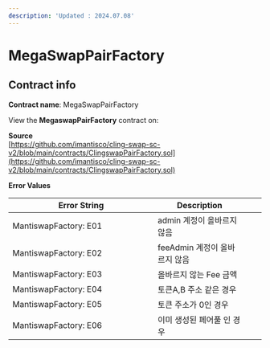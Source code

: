 ```yaml
---
description: 'Updated : 2024.07.08'
---
```


# MegaSwapPairFactory

## Contract info

**Contract name**: MegaSwapPairFactory

View the **MegaswapPairFactory** contract on:



**Source**\
[https://github.com/imantisco/cling-swap-sc-v2/blob/main/contracts/ClingswapPairFactory.sol](https://github.com/imantisco/cling-swap-sc-v2/blob/main/contracts/ClingswapPairFactory.sol)





**Error Values**

<table><thead><tr><th width="401.2064807837227">Error String</th><th width="242.33333333333331">Description</th><th data-hidden></th><th data-hidden></th></tr></thead><tbody><tr><td>MantiswapFactory: E01</td><td>admin 계정이 올바르지 않음</td><td></td><td></td></tr><tr><td>MantiswapFactory: E02</td><td>feeAdmin 계정이 올바르지 않음</td><td></td><td></td></tr><tr><td>MantiswapFactory: E03</td><td>올바르지 않는 Fee 금액</td><td></td><td></td></tr><tr><td>MantiswapFactory: E04</td><td>토큰A,B 주소 같은 경우</td><td></td><td></td></tr><tr><td>MantiswapFactory: E05</td><td>토큰 주소가 0인 경우</td><td></td><td></td></tr><tr><td>MantiswapFactory: E06</td><td>이미 생성된 페어풀 인 경우</td><td></td><td></td></tr></tbody></table>



